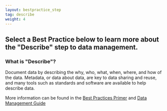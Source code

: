 ```yaml
---
layout: bestpractice_step
tag: describe
weight: 4
---
```


## Select a Best Practice below to learn more about the "Describe" step to data management.

### What is "Describe"?

 Document data by describing the why, who, what, when, where, and how of the data. Metadata, or data about data, are key to data sharing and reuse, and many tools such as standards and software are available to help describe data.

  More information can be found in the [Best Practices Primer](https://www.dataone.org/sites/all/documents/DataONE_BP_Primer_020212.pdf) and [Data Management Guide](https://www.dataone.org/sites/all/documents/DataONE-PPSR-DataManagementGuide.pdf)
